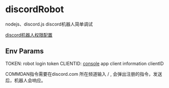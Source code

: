 # discordRobot
nodejs、discord.js discord机器人简单调试

[discord机器人权限配置](https://www.lsbin.com/13326.html)

## Env Params
TOKEN: robot login token 
CLIENTID: [console](https://discord.com/developers/)  app client information clientID

COMMDAN指令需要在discord.com 所在频道输入 / , 会弹出注册的指令，发送后，机器人会响应。


